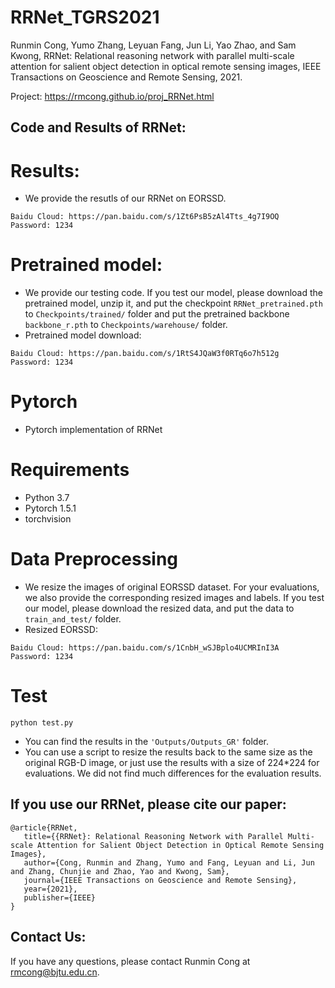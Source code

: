 # RRNet_TGRS2021

Runmin Cong, Yumo Zhang, Leyuan Fang, Jun Li, Yao Zhao, and Sam Kwong, RRNet: Relational reasoning network with parallel multi-scale attention for salient object detection in optical remote sensing images, IEEE Transactions on Geoscience and Remote Sensing, 2021.

Project: https://rmcong.github.io/proj_RRNet.html

## Code and Results of RRNet:

# Results:
  - We provide the resutls of our RRNet on EORSSD. 
```
Baidu Cloud: https://pan.baidu.com/s/1Zt6PsB5zAl4Tts_4g7I9OQ  Password: 1234
```
# Pretrained model:
  - We provide our testing code. If you test our model, please download the pretrained model, unzip it, and put the checkpoint `RRNet_pretrained.pth` to `Checkpoints/trained/` folder 
  and put the pretrained backbone `backbone_r.pth` to `Checkpoints/warehouse/` folder.
  - Pretrained model download:
```
Baidu Cloud: https://pan.baidu.com/s/1RtS4JQaW3f0RTq6o7h512g  Password: 1234
```

# Pytorch
* Pytorch implementation of RRNet

# Requirements

* Python 3.7
* Pytorch 1.5.1
* torchvision

# Data Preprocessing
* We resize the images of original EORSSD dataset. For your evaluations, we also provide the corresponding resized images and labels. 
If you test our model, please download the resized data, and put the data to `train_and_test/` folder.
* Resized EORSSD:
```
Baidu Cloud: https://pan.baidu.com/s/1CnbH_wSJBplo4UCMRInI3A  Password: 1234
```

# Test
```
python test.py
```

* You can find the results in the `'Outputs/Outputs_GR'` folder.
* You can use a script to resize the results back to the same size as the original RGB-D image,  or just use the results with a size of 224*224 for evaluations. 
We did not find much differences for the evaluation results.


## If you use our RRNet, please cite our paper:

    @article{RRNet,
       title={{RRNet}: Relational Reasoning Network with Parallel Multi-scale Attention for Salient Object Detection in Optical Remote Sensing Images},
       author={Cong, Runmin and Zhang, Yumo and Fang, Leyuan and Li, Jun and Zhang, Chunjie and Zhao, Yao and Kwong, Sam},
       journal={IEEE Transactions on Geoscience and Remote Sensing},
       year={2021},
       publisher={IEEE}
    }

## Contact Us:
If you have any questions, please contact Runmin Cong at rmcong@bjtu.edu.cn.
